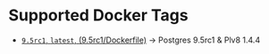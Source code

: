 # Supported Docker Tags
  - [`9.5rc1`, `latest`, (9.5rc1/Dockerfile)](https://github.com/mattpjohnson/docker-postgres/blob/master/9.5/Dockerfile) -> Postgres 9.5rc1 & Plv8 1.4.4
